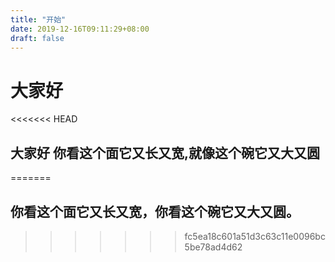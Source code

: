 ```yaml
---
title: "开始"
date: 2019-12-16T09:11:29+08:00
draft: false
---
```


# 大家好
<<<<<<< HEAD
## 大家好 你看这个面它又长又宽,就像这个碗它又大又圆
=======
## 你看这个面它又长又宽，你看这个碗它又大又圆。
>>>>>>> fc5ea18c601a51d3c63c11e0096bc5be78ad4d62


